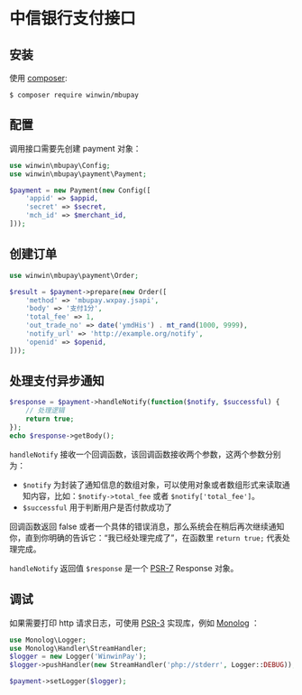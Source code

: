 中信银行支付接口
==============================

## 安装

使用 [composer](http://getcomposer.org/):

```shell
$ composer require winwin/mbupay
```

## 配置

调用接口需要先创建 payment 对象：

```php
use winwin\mbupay\Config;
use winwin\mbupay\payment\Payment;

$payment = new Payment(new Config([
    'appid' => $appid,
    'secret' => $secret,
    'mch_id' => $merchant_id,
]));
```

## 创建订单

```php
use winwin\mbupay\payment\Order;

$result = $payment->prepare(new Order([
    'method' => 'mbupay.wxpay.jsapi',
    'body' => '支付1分',
    'total_fee' => 1,
    'out_trade_no' => date('ymdHis') . mt_rand(1000, 9999),
    'notify_url' => 'http://example.org/notify',
    'openid' => $openid,
]));
```
## 处理支付异步通知

```php
$response = $payment->handleNotify(function($notify, $successful) {
    // 处理逻辑
    return true;
});
echo $response->getBody();
```

`handleNotify` 接收一个回调函数，该回调函数接收两个参数，这两个参数分别为：
- `$notify` 为封装了通知信息的数组对象，可以使用对象或者数组形式来读取通知内容，比如：`$notify->total_fee` 或者 `$notify['total_fee']`。
- `$successful` 用于判断用户是否付款成功了

回调函数返回 false 或者一个具体的错误消息，那么系统会在稍后再次继续通知你，直到你明确的告诉它：“我已经处理完成了”，在函数里 `return true;` 代表处理完成。

`handleNotify` 返回值 `$response` 是一个 [PSR-7](http://www.php-fig.org/psr/psr-7/) Response 对象。

## 调试

如果需要打印 http 请求日志，可使用 [PSR-3](http://www.php-fig.org/psr/psr-3/) 实现库，例如 [Monolog](https://github.com/Seldaek/monolog) ：

```php
use Monolog\Logger;
use Monolog\Handler\StreamHandler;
$logger = new Logger('WinwinPay');
$logger->pushHandler(new StreamHandler('php://stderr', Logger::DEBUG));

$payment->setLogger($logger);
```

